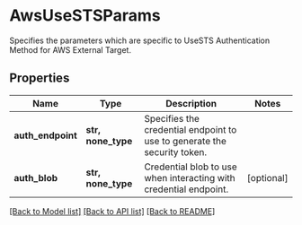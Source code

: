 # AwsUseSTSParams

Specifies the parameters which are specific to UseSTS Authentication Method for AWS External Target.

## Properties
Name | Type | Description | Notes
------------ | ------------- | ------------- | -------------
**auth_endpoint** | **str, none_type** | Specifies the credential endpoint to use to generate the security token. | 
**auth_blob** | **str, none_type** | Credential blob to use when interacting with credential endpoint. | [optional] 

[[Back to Model list]](../README.md#documentation-for-models) [[Back to API list]](../README.md#documentation-for-api-endpoints) [[Back to README]](../README.md)


